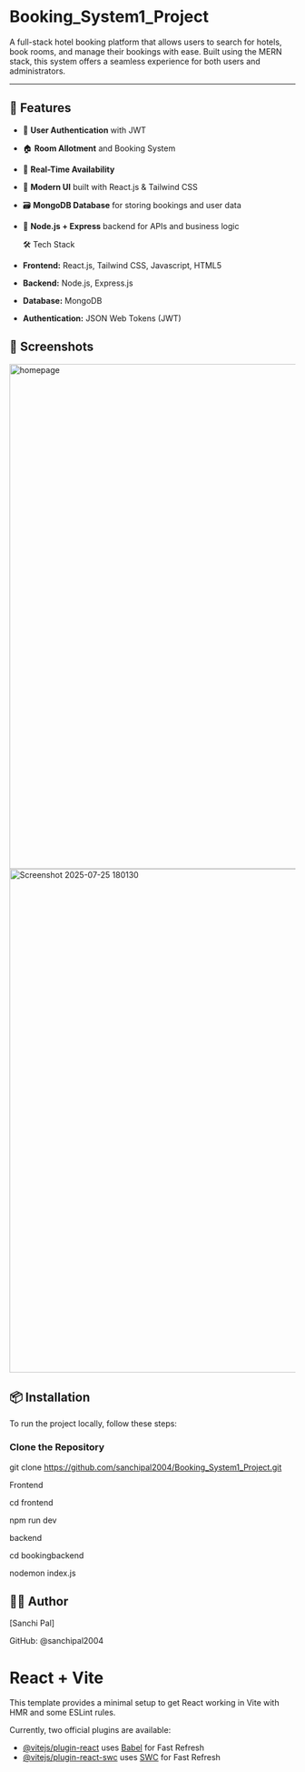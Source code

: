 # Booking_System1_Project
A full-stack hotel booking platform that allows users to search for hotels, book rooms, and manage their bookings with ease. Built using the MERN stack, this system offers a seamless experience for both users and administrators.

---

## 🚀 Features

- 🔐 **User Authentication** with JWT
- 🏠 **Room Allotment** and Booking System
- 🧾 **Real-Time Availability**
- 🎨 **Modern UI** built with React.js & Tailwind CSS
- 🗃️ **MongoDB Database** for storing bookings and user data
- 🧩 **Node.js + Express** backend for APIs and business logic


  🛠 Tech Stack

- **Frontend:** React.js, Tailwind CSS, Javascript, HTML5
- **Backend:** Node.js, Express.js
- **Database:** MongoDB
- **Authentication:** JSON Web Tokens (JWT)

## 📸 Screenshots
<img width="1685" height="888" alt="homepage" src="https://github.com/user-attachments/assets/2e33dc1c-5a1c-42bb-a0eb-f10487f211d7" />
 <img width="1802" height="886" alt="Screenshot 2025-07-25 180130" src="https://github.com/user-attachments/assets/05f130e9-ef31-404d-8d4f-ed70965ae4f0" />
 
## 📦 Installation

To run the project
locally, follow these steps:


###  Clone the Repository

git clone https://github.com/sanchipal2004/Booking_System1_Project.git

Frontend 

cd frontend

npm run dev

backend

cd bookingbackend

nodemon index.js

## 👨‍💻 Author


[Sanchi Pal]

GitHub: @sanchipal2004

# React + Vite

This template provides a minimal setup to get React working in Vite with HMR and some ESLint rules.

Currently, two official plugins are available:

- [@vitejs/plugin-react](https://github.com/vitejs/vite-plugin-react/blob/main/packages/plugin-react/README.md) uses [Babel](https://babeljs.io/) for Fast Refresh
- [@vitejs/plugin-react-swc](https://github.com/vitejs/vite-plugin-react-swc) uses [SWC](https://swc.rs/) for Fast Refresh

